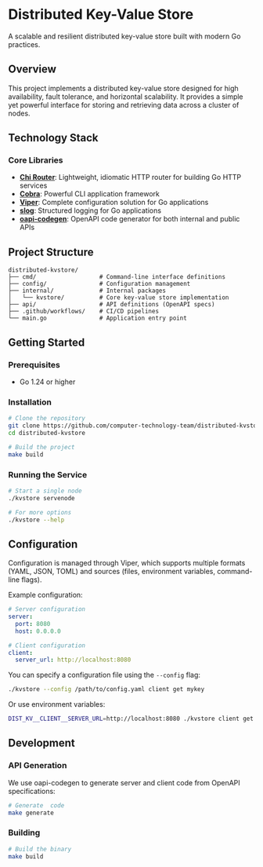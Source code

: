 # Distributed Key-Value Store

A scalable and resilient distributed key-value store built with modern Go practices.

## Overview

This project implements a distributed key-value store designed for high availability, fault tolerance, and horizontal scalability. It provides a simple yet powerful interface for storing and retrieving data across a cluster of nodes.

## Technology Stack

### Core Libraries

- **[Chi Router](https://github.com/go-chi/chi)**: Lightweight, idiomatic HTTP router for building Go HTTP services
- **[Cobra](https://github.com/spf13/cobra)**: Powerful CLI application framework
- **[Viper](https://github.com/spf13/viper)**: Complete configuration solution for Go applications
- **[slog](https://pkg.go.dev/log/slog)**: Structured logging for Go applications
- **[oapi-codegen](https://github.com/oapi-codegen/oapi-codegen)**: OpenAPI code generator for both internal and public APIs

## Project Structure

```
distributed-kvstore/
├── cmd/                  # Command-line interface definitions
├── config/               # Configuration management
├── internal/             # Internal packages
│   └── kvstore/          # Core key-value store implementation
├── api/                  # API definitions (OpenAPI specs)
├── .github/workflows/    # CI/CD pipelines
└── main.go               # Application entry point
```

## Getting Started

### Prerequisites

- Go 1.24 or higher

### Installation

```bash
# Clone the repository
git clone https://github.com/computer-technology-team/distributed-kvstore.git
cd distributed-kvstore

# Build the project
make build
```

### Running the Service

```bash
# Start a single node
./kvstore servenode

# For more options
./kvstore --help
```

## Configuration

Configuration is managed through Viper, which supports multiple formats (YAML, JSON, TOML) and sources (files, environment variables, command-line flags).

Example configuration:

```yaml
# Server configuration
server:
  port: 8080
  host: 0.0.0.0

# Client configuration
client:
  server_url: http://localhost:8080
```

You can specify a configuration file using the `--config` flag:

```bash
./kvstore --config /path/to/config.yaml client get mykey
```

Or use environment variables:

```bash
DIST_KV__CLIENT__SERVER_URL=http://localhost:8080 ./kvstore client get mykey
```

## Development

### API Generation

We use oapi-codegen to generate server and client code from OpenAPI specifications:

```bash
# Generate  code
make generate
```

### Building

```bash
# Build the binary
make build

```

